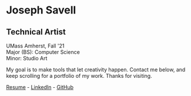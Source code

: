 # Joseph Savell

## Technical Artist

UMass Amherst, Fall '21<br/>
Major (BS): Computer Science<br/>
Minor: Studio Art

My goal is to make tools that let creativity happen. Contact me below, and
keep scrolling for a portfolio of my work. Thanks for visiting.

[Resume](/resume.pdf) - [LinkedIn](https://www.linkedin.com/in/dhsavell/) - [GitHub](https://github.com/dhsavell)
